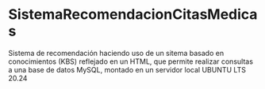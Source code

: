 # SistemaRecomendacionCitasMedicas
Sistema de recomendación haciendo uso de un sitema basado en conocimientos (KBS) reflejado en un HTML, que permite realizar consultas a una base de datos MySQL, montado en un servidor local UBUNTU LTS 20.24
